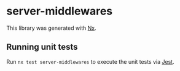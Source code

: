 # server-middlewares

This library was generated with [Nx](https://nx.dev).

## Running unit tests

Run `nx test server-middlewares` to execute the unit tests via [Jest](https://jestjs.io).

